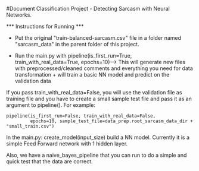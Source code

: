 #Document Classification Project - Detecting Sarcasm with Neural Networks.

*** Instructions for Running ***

- Put the original "train-balanced-sarcasm.csv" file in a folder named "sarcasm_data" in the parent folder of this project.

- Run the main.py with pipeline(is_first_run=True, train_with_real_data=True, epochs=10)--> This will generate new files with preprocessed/cleaned comments and everything you need for data transformation + will train a basic NN model and predict on the validation data

If you pass  train_with_real_data=False, you will use the validation file as training file and you have to create a small sample test file and pass it as an argument to pipeline(). For example:

    pipeline(is_first_run=False, train_with_real_data=False,
             epochs=10, sample_test_file=data_prep.root_sarcasm_data_dir + "small_train.csv") 

In the main.py: create_model(input_size) build a NN model. Currently it is a simple Feed Forward network with 1 hidden layer.

Also, we have a naive_bayes_pipeline that you can run to do a simple and quick test that the data are correct.